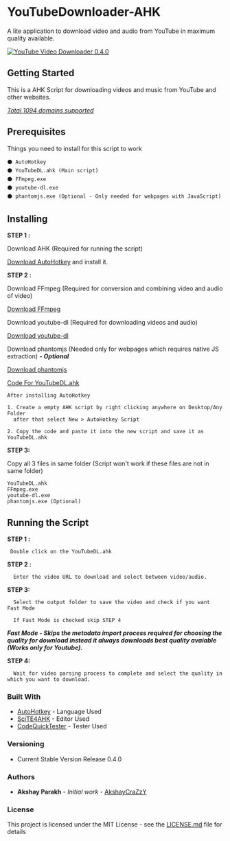 # YouTubeDownloader-AHK
A lite application to download video and audio from YouTube in maximum quality available.

<a href="https://i.giphy.com/media/LMhdLviuqZ889kJelc/source"><img src="https://i.giphy.com/media/LMhdLviuqZ889kJelc/source.gif" title="YouTube Video Downloader 0.4.0"/></a>

## Getting Started

This is a AHK Script for downloading videos and music from YouTube and other websites.

[*Total 1094 domains supported*](https://github.com/AkshayCraZzY/YouTubeDownloader-AHK/blob/master/SupportedSites.md)


## Prerequisites

Things you need to install for this script to work 

```
⚫ AutoHotkey
⚫ YouTubeDL.ahk (Main script)
⚫ FFmpeg.exe
⚫ youtube-dl.exe
⚫ phantomjs.exe (Optional - Only needed for webpages with JavaScript)
```

## Installing
 
 **STEP 1 :**
  
 Download AHK (Required for running the script)
 
[Download AutoHotkey](https://www.autohotkey.com/download/ahk-install.exe) and install it.

**STEP 2 :**

  Download FFmpeg (Required for conversion and combining video and audio of video)
  
[Download FFmpeg](https://drive.google.com/uc?export=download&id=1jubMVolwxrZYRkVTspM9yyELNke-Mo85)

  Download youtube-dl (Required for downloading videos and audio)
  
[Download youtube-dl](https://github.com/AkshayCraZzY/YouTubeDownloader-AHK/raw/master/youtube-dl.exe)

Download phantomjs (Needed only for webpages which requires native JS extraction) ***- Optional*** 

[Download phantomjs](https://bitbucket.org/ariya/phantomjs/downloads/phantomjs-2.1.1-windows.zip)
  
  
[Code For YouTubeDL.ahk](https://raw.githubusercontent.com/AkshayCraZzY/YouTubeDownloader-AHK/master/YouTubeDL.ahk)

   ```
  After installing AutoHotkey
  
  1. Create a empty AHK script by right clicking anywhere on Desktop/Any Folder 
     after that select New > AutoHotkey Script
  
  2. Copy the code and paste it into the new script and save it as YouTubeDL.ahk
 ```
 
 **STEP 3:**

Copy all 3 files in same folder (Script won't work if these files are not in same folder)
   ```
   YouTubeDL.ahk
   FFmpeg.exe
   youtube-dl.exe
   phantomjs.exe (Optional)
   ```

## Running the Script

**STEP 1 :**
 ```
  Double click on the YouTubeDL.ahk
  ```
 
**STEP 2 :**
```
  Enter the video URL to download and select between video/audio.
  ```
 
 **STEP 3:** 
```
  Select the output folder to save the video and check if you want Fast Mode 
  
  If Fast Mode is checked skip STEP 4 
  ```
  ***Fast Mode - Skips the metadata import process required for choosing the quality for download instead it always downloads best quality avaiable (Works only for Youtube).***
 
**STEP 4:** 
```
  Wait for video parsing process to complete and select the quality in which you want to download. 
  ```

### Built With

* [AutoHotkey](https://www.autohotkey.com/) - Language Used
* [SciTE4AHK](http://fincs.ahk4.net/scite4ahk/) - Editor Used
* [CodeQuickTester](https://github.com/G33kDude/CodeQuickTester/) - Tester Used

### Versioning

* Current Stable Version Release 0.4.0

### Authors

* **Akshay Parakh** - *Initial work* - [AkshayCraZzY](https://github.com/AkshayCraZzY)

### License

This project is licensed under the MIT License - see the [LICENSE.md](LICENSE.md) file for details
